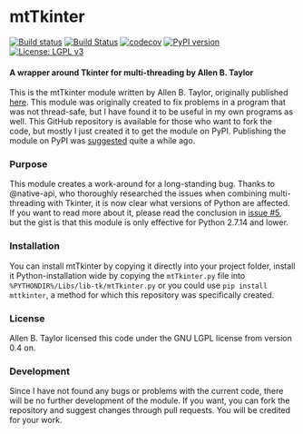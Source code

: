# mtTkinter 
[![Build status](https://ci.appveyor.com/api/projects/status/4r9796lwmrx2s2mx?svg=true)](https://ci.appveyor.com/project/RedFantom/mttkinter)
[![Build Status](https://travis-ci.org/RedFantom/mtTkinter.svg?branch=master)](https://travis-ci.org/RedFantom/mtTkinter)
[![codecov](https://codecov.io/gh/RedFantom/mtTkinter/branch/master/graph/badge.svg)](https://codecov.io/gh/RedFantom/mtTkinter)
[![PyPI version](https://badge.fury.io/py/mttkinter.svg)](https://badge.fury.io/py/mttkinter)
[![License: LGPL v3](https://img.shields.io/badge/License-LGPL%20v3-blue.svg)](http://www.gnu.org/licenses/lgpl-3.0)


#### A wrapper around Tkinter for multi-threading by Allen B. Taylor

This is the mtTkinter module written by Allen B. Taylor, originally published [here](http://tkinter.unpythonic.net/wiki/mtTkinter). 
This module was originally created to fix problems in a program that was not thread-safe, but I have found it to be useful in my
own programs as well. This GitHub repository is available for those who want to fork the code, but mostly I just created it to
get the module on PyPI. Publishing the module on PyPI was [suggested](http://grokbase.com/t/python/python-list/08aq5e9gp6/proposal-for-thread-safe-tkinter) quite a while ago.

### Purpose
This module creates a work-around for a long-standing bug. Thanks to @native-api, who thoroughly researched the issues when
combining multi-threading with Tkinter, it is now clear what versions of Python are affected. If you want to read more about it,
please read the conclusion in [issue #5](https://github.com/RedFantom/mtTkinter/issues/5), but the gist is that this module is 
only effective for Python 2.7.14 and lower.

### Installation
You can install mtTkinter by copying it directly into your project folder, install it Python-installation wide by copying the
`mtTkinter.py` file into `%PYTHONDIR%/Libs/lib-tk/mtTkinter.py` or you could use `pip install mttkinter`, a method for which this
repository was specifically created.

### License
Allen B. Taylor licensed this code under the GNU LGPL license from version 0.4 on.

### Development
Since I have not found any bugs or problems with the current code, there will be no further development of the module. If you want,
you can fork the repository and suggest changes through pull requests. You will be credited for your work.
